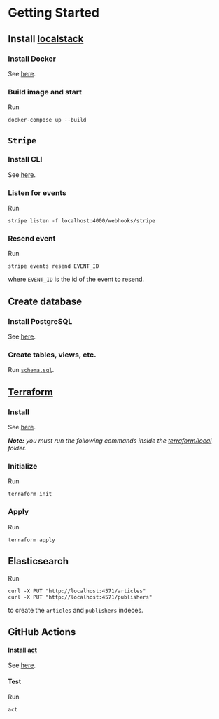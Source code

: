 # Getting Started

## Install [localstack][localstack]

### Install Docker

See [here](https://www.docker.com/products/docker-desktop).

### Build image and start

Run

```
docker-compose up --build
```

## `Stripe`

### Install CLI

See [here](https://stripe.com/docs/stripe-cli).

### Listen for events

Run

```
stripe listen -f localhost:4000/webhooks/stripe
```

### Resend event

Run

```
stripe events resend EVENT_ID
```

where `EVENT_ID` is the id of the event to resend.

## Create database

### Install PostgreSQL

See [here](https://www.postgresql.org/download/).

### Create tables, views, etc.

Run [`schema.sql`](schema.sql).

## [Terraform][terraform]

### Install

See [here](https://www.terraform.io/downloads.html).

***Note:** you must run the following commands inside the [terraform/local](terraform/local) folder.*

### Initialize

Run

```
terraform init
```

### Apply

Run

```
terraform apply
```

## Elasticsearch

Run

```
curl -X PUT "http://localhost:4571/articles"
curl -X PUT "http://localhost:4571/publishers"
```

to create the `articles` and `publishers` indeces.

## GitHub Actions

#### Install [act][act]

See [here](https://github.com/nektos/act#installation).

#### Test

Run

```
act
```

[act]: https://github.com/nektos/act
[localstack]: https://github.com/localstack/localstack
[s3]: https://aws.amazon.com/s3
[terraform]: https://www.terraform.io
